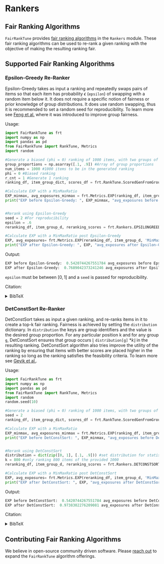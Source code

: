 # Rankers

## Fair Ranking Algorithms
```FairRankTune``` provides [fair ranking algorithms](#supported-fair-ranking-algorithms) in the ```Rankers``` module. These fair ranking algorithms can be used to re-rank a given ranking with the objective of making the resulting ranking fair. 


## Supported Fair Ranking Algorithms

### Epsilon-Greedy Re-Ranker
Epsilon-Greedy takes as input a ranking and repeatedly swaps pairs of items so that each item has probability $\epsilon$ (```epsilon```) of swapping with a random item below it. It does not require a specific notion of fairness or prior knowledge of group distributions. It does use random swapping, thus it is recommended to set a random seed for reproducibility. To learn more see [Feng et al.](https://doi.org/10.1609/aaai.v36i11.21445) where it was introduced to improve group fairness.

Usage:
```python
import FairRankTune as frt
import numpy as np
import pandas as pd
from FairRankTune import RankTune, Metrics
import random

#Generate a biased (phi = 0) ranking of 1000 items, with two groups of 100 and 900 items each.
group_proportions = np.asarray([.1, .9]) #Array of group proportions
num_items = 1000 #1000 items to be in the generated ranking
phi = 0 #Biased ranking
r_cnt = 1 #Generate 1 ranking
ranking_df, item_group_dict, scores_df = frt.RankTune.ScoredGenFromGroups(group_proportions,  num_items, phi, r_cnt, 'uniform', seed)

#Calculate EXP with a MinMaxRatio
EXP_minmax, avg_exposures_minmax = frt.Metrics.EXP(ranking_df, item_group_dict, 'MinMaxRatio')
print("EXP before Epsilon-Greedy: ", EXP_minmax, "avg_exposures before Epsilon-Greedy: ", avg_exposures_minmax)


#Rerank using Epsilon-Greedy
seed = 2 #For reproducibility
epsilon = .6 
reranking_df, item_group_d, reranking_scores = frt.Rankers.EPSILONGREEDY(ranking_df, item_group_dict, scores_df, epsilon, seed)

#Calculate EXP with a MinMaxRatio post Epsilon-Greedy
EXP, avg_exposures= frt.Metrics.EXP(reranking_df, item_group_d, 'MinMaxRatio')
print("EXP after Epsilon-Greedy: ", EXP, "avg_exposures after Epsilon-Greedy: ", avg_exposures)
```

Output:
```python
EXP before Epsilon-Greedy:  0.5420744267551784 avg_exposures before Epsilon-Greedy:  {0: 0.2093867087428094, 1: 0.11350318011191189}
EXP after Epsilon-Greedy:  0.7689042373241246 avg_exposures after Epsilon-Greedy:  {0: 0.15541589156986096, 1: 0.1194999375755728}
```
```epsilon``` must be between $[0,1]$ and a ```seed``` is passed for reproducibility.

Citation:
<details>
  <summary>BibTeX</summary>
  
```bibtex
@article{Feng_Shah_2022, title={Has CEO Gender Bias Really Been Fixed? Adversarial Attacking and Improving Gender Fairness in Image Search},
volume={36},
url={https://ojs.aaai.org/index.php/AAAI/article/view/21445},
DOI={10.1609/aaai.v36i11.21445},
number={11},
journal={Proceedings of the AAAI Conference on Artificial Intelligence},
author={Feng, Yunhe and Shah, Chirag},
year={2022},
month={Jun.},
 pages={11882-11890} }
```
</details>

### DetConstSort Re-Ranker
DetConstSort takes as input a given ranking, and re-ranks items in it to create a top-k fair ranking. Fairness is achieved by setting the ```distribution``` dictionary.  In ```distribution``` the keys are group identifiers and the value is the desired group proportion. For any particular position k and for any group ```g```, DetConstSort ensures that group occurs $\lfloor$ ```distribution[g]``` $*k \rfloor$ in the resulting ranking. DetConstSort algorithm also tries improve the utility of the ranking by ensuring that items with better scores are placed higher in the ranking so long as the ranking satisfies the feasibility criteria. To learn more see [Geyik et al.](https://dl.acm.org/doi/10.1145/3292500.3330691).


Usage:
```python
import FairRankTune as frt
import numpy as np
import pandas as pd
from FairRankTune import RankTune, Metrics
import random
random.seed(10)

#Generate a biased (phi = 0) ranking of 1000 items, with two groups of 100 and 900 items each.
seed = 2
ranking_df, item_group_dict, scores_df = frt.RankTune.ScoredGenFromGroups(np.asarray([.1, .9]),  1000, 0, 1, 'uniform', seed)

#Calculate EXP with a MinMaxRatio
EXP_minmax, avg_exposures_minmax = frt.Metrics.EXP(ranking_df, item_group_dict, 'MinMaxRatio')
print("EXP before DetConstSort: ", EXP_minmax, "avg_exposures before DetConstSort: ", avg_exposures_minmax)


#Rerank using DetConstSort
distribution = dict(zip([0, 1], [.1, .9])) #set distribution for statistical parity
k = 800 #only ranking 800 items of the provided 1000 
reranking_df, item_group_d, reranking_scores = frt.Rankers.DETCONSTSORT(ranking_df, item_group_dict, scores_df, distribution, k)

#Calculate EXP with a MinMaxRatio post DetConstSort
EXP, avg_exposures= frt.Metrics.EXP(reranking_df, item_group_d, 'MinMaxRatio')
print("EXP after DetConstSort: ", EXP, "avg_exposures after DetConstSort: ", avg_exposures)
```

Output:
```python
EXP before DetConstSort:  0.5420744267551784 avg_exposures before DetConstSort:  {0: 0.2093867087428094, 1: 0.11350318011191189}
EXP after DetConstSort:  0.9738302276209081 avg_exposures after DetConstSort:  {0: 0.12535449974404395, 1: 0.12872315542133886}
```

Citation:
<details>
  <summary>BibTeX</summary>
  
```bibtex
@article{Feng_Shah_2022, title={Has CEO Gender Bias Really Been Fixed? Adversarial Attacking and Improving Gender Fairness in Image Search},
volume={36},
url={https://ojs.aaai.org/index.php/AAAI/article/view/21445},
DOI={10.1609/aaai.v36i11.21445},
number={11},
journal={Proceedings of the AAAI Conference on Artificial Intelligence},
author={Feng, Yunhe and Shah, Chirag},
year={2022},
month={Jun.},
 pages={11882-11890} }
```
</details>



## Contributing Fair Ranking Algorithms
We believe in open-source community driven software. Please [reach out](mailto:kathleen.cachel@gmail.com?subject=[GitHub]%20fairranktune) to expand the ```FairRankTune``` algorithm offerings. 